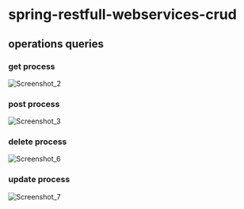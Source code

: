 # spring-restfull-webservices-crud

##  operations queries

### get process
![Screenshot_2](https://user-images.githubusercontent.com/29493936/87472977-778e6180-c629-11ea-95cf-db6c42af381f.png)

### post process
![Screenshot_3](https://user-images.githubusercontent.com/29493936/87473318-e8357e00-c629-11ea-91f9-c4d55b81fa18.png)

### delete process
![Screenshot_6](https://user-images.githubusercontent.com/29493936/87473440-229f1b00-c62a-11ea-9db4-b834981a4873.png)

### update process
![Screenshot_7](https://user-images.githubusercontent.com/29493936/87473527-44000700-c62a-11ea-8364-5d9466ebc009.png)
